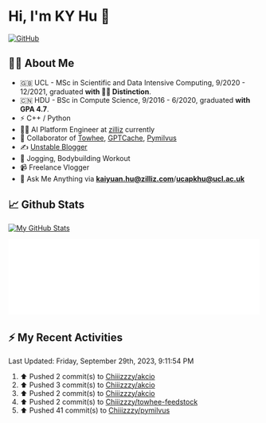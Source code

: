 # Hi, I'm KY Hu 👋

[![GitHub](https://img.shields.io/badge/dynamic/json?logo=github&label=GitHub&labelColor=495867&color=495867&query=%24.data.totalSubs&url=https%3A%2F%2Fapi.spencerwoo.com%2Fsubstats%2F%3Fsource%3Dgithub%26queryKey%3Dhayschan&style=flat-square)](https://github.com/Chiiizzzy)

## 🧑‍💻 About Me


- 🇬🇧 UCL - MSc in Scientific and Data Intensive Computing, 9/2020 - 12/2021, graduated **with 🧑‍🎓 Distinction**.
- 🇨🇳 HDU - BSc in Compute Science, 9/2016 - 6/2020, graduated **with GPA 4.7**.
- ⚡️ C++ / Python
- 🧑‍💻 AI Platform Engineer at [zilliz](https://zilliz.com/) currently
- 💬 Collaborator of [Towhee](https://github.com/towhee-io/towhee), [GPTCache](https://github.com/zilliztech/GPTCache), [Pymilvus](https://github.com/milvus-io/pymilvus)
- ✍️ [Unstable Blogger](https://blog.csdn.net/DooDia)
- 🏃 Jogging, Bodybuilding Workout
- 📹 Freelance Vlogger
- 📮 Ask Me Anything via **[kaiyuan.hu@zilliz.com](mailto:kaiyuan.hu@zilliz.com)**/**[ucapkhu@ucl.ac.uk](ucapkhu@ucl.ac.uk)**


## 📈 Github Stats

[![My GitHub Stats](https://github-readme-stats.vercel.app/api?username=Chiiizzzy&show_icons=true&theme=gotham)](https://github-readme-stats.vercel.app/api?username=Chiiizzzy&show_icons=true&theme=gotham)

<!-- [![Ashutosh's github activity graph](https://github-readme-activity-graph.cyclic.app/graph?username=Chiiizzzy&theme=dracula)](https://github.com/Chiiizzzy/github-readme-activity-graph) -->


![Metrics 👋](/metrics.plugin.followup.user.svg)

## ⚡️ My Recent Activities

<!--RECENT_ACTIVITY:last_update-->
Last Updated: Friday, September 29th, 2023, 9:11:54 PM
<!--RECENT_ACTIVITY:last_update_end-->

<!--RECENT_ACTIVITY:start-->
1. ⬆️ Pushed 2 commit(s) to [Chiiizzzy/akcio](https://github.com/Chiiizzzy/akcio)<br>
2. ⬆️ Pushed 3 commit(s) to [Chiiizzzy/akcio](https://github.com/Chiiizzzy/akcio)<br>
3. ⬆️ Pushed 2 commit(s) to [Chiiizzzy/akcio](https://github.com/Chiiizzzy/akcio)<br>
4. ⬆️ Pushed 2 commit(s) to [Chiiizzzy/towhee-feedstock](https://github.com/Chiiizzzy/towhee-feedstock)<br>
5. ⬆️ Pushed 41 commit(s) to [Chiiizzzy/pymilvus](https://github.com/Chiiizzzy/pymilvus)<br>
<!--RECENT_ACTIVITY:end-->
